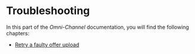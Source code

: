 # Troubleshooting

In this part of the *Omni-Channel* documentation, you will find the following chapters:

- [Retry a faulty offer upload](./01_RetryFaultyUpload.md)